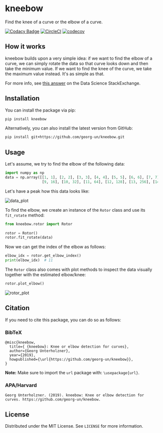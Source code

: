 # kneebow

Find the knee of a curve or the elbow of a curve.

[![Codacy Badge](https://api.codacy.com/project/badge/Grade/3baba89ac29b4a96bd990148deb36236)](https://www.codacy.com/app/georg-un/kneebow?utm_source=github.com&amp;utm_medium=referral&amp;utm_content=georg-un/kneebow&amp;utm_campaign=Badge_Grade)
[![CircleCI](https://dl.circleci.com/status-badge/img/circleci/4aoB5zgq98chQxQUq76hUV/WuhJ6RPV6Wmi5yTGwuVZeZ/tree/master.svg?style=svg)](https://dl.circleci.com/status-badge/redirect/circleci/4aoB5zgq98chQxQUq76hUV/WuhJ6RPV6Wmi5yTGwuVZeZ/tree/master)
[![codecov](https://codecov.io/gh/georg-un/kneebow/branch/master/graph/badge.svg)](https://codecov.io/gh/georg-un/kneebow)

## How it works

kneebow builds upon a very simple idea: if we want to find the elbow of a curve, we can simply rotate the data so that curve looks down and then take the minimum value. If we want to find the knee of the curve, we take the maximum value instead. It's as simple as that.

For more info, see [this answer](https://datascience.stackexchange.com/a/57135/67412) on the Data Science StackExchange.

## Installation

You can install the package via pip:

```sh
pip install kneebow
```

Alternatively, you can also install the latest version from GitHub:

```sh
pip install git+https://github.com/georg-un/kneebow.git
```

## Usage

Let's assume, we try to find the elbow of the following data:

```python
import numpy as np
data = np.array([[1, 1], [2, 2], [3, 3], [4, 4], [5, 5], [6, 6], [7, 7], [8, 8],  # linear until (8,8)
                 [9, 16], [10, 32], [11, 64], [12, 128], [13, 256], [14, 512]])   # exponential afterwards
```
Let's have a peak how this data looks like:

![data_plot](https://raw.githubusercontent.com/georg-un/kneebow/master/assets/data_plot.png)

To find the elbow, we create an instance of the `Rotor` class and use its `fit_rotate` method:

```python
from kneebow.rotor import Rotor
 
rotor = Rotor()
rotor.fit_rotate(data)
```
Now we can get the index of the elbow as follows:
```python
elbow_idx = rotor.get_elbow_index()
print(elbow_idx)  # 11
```
The `Rotor` class also comes with plot methods to inspect the data visually together with the estimated elbow/knee:
```python
rotor.plot_elbow()
```
![rotor_plot](https://raw.githubusercontent.com/georg-un/kneebow/master/assets/rotor_plot.png)

<!-- CITATION -->
## Citation

If you need to cite this package, you can do so as follows:

### BibTeX

```
@misc{kneebow,
  title={ {kneebow}: Knee or elbow detection for curves},
  author={Georg Unterholzner},
  year={2019},
  howpublished={\url{https://github.com/georg-un/kneebow}},
}
```

**Note:** Make sure to import the `url` package with: `\usepackage{url}`.

### APA/Harvard

```text
Georg Unterholzner. (2019). kneebow: Knee or elbow detection for curves. https://github.com/georg-un/kneebow.
```


<!-- LICENSE -->
## License

Distributed under the MIT License. See `LICENSE` for more information.
